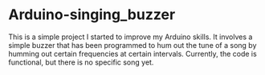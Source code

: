 # Arduino-singing_buzzer

This is a simple project I started to improve my Arduino skills. It involves a simple buzzer that has been programmed to hum out the tune of a song by humming out certain frequencies at certain intervals.
Currently, the code is functional, but there is no specific song yet.
